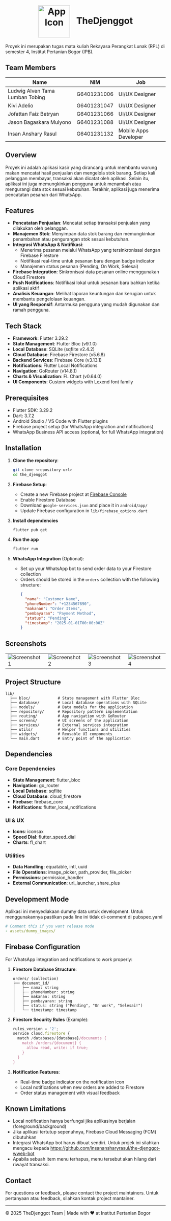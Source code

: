 <h1 align="center">
  <img src="docs/images/app_icon2.png" alt="App Icon" width="100" height="100" align="center">
 &nbsp TheDjenggot
</h1>

Proyek ini merupakan tugas mata kuliah Rekayasa Perangkat Lunak (RPL)
di semester 4, Institut Pertanian Bogor (IPB).

## Team Members

| Name                            | NIM         | Job                   |
| ------------------------------- | ----------- | --------------------- |
| Ludwig Alven Tama Lumban Tobing | G6401231006 | UI/UX Designer        |
| Kivi Adelio                     | G6401231047 | UI/UX Designer        |
| Jofattan Faiz Betryan           | G6401231066 | UI/UX Designer        |
| Jason Bagaskara Mulyono         | G6401231088 | UI/UX Designer        |
| Insan Anshary Rasul             | G6401231132 | Mobile Apps Developer |

## Overview

Proyek ini adalah aplikasi kasir yang dirancang untuk membantu warung makan mencatat
hasil penjualan dan mengelola stok barang. Setiap kali pelanggan membayar, transaksi
akan dicatat oleh aplikasi. Selain itu, aplikasi ini juga memungkinkan pengguna untuk
menambah atau mengurangi data stok sesuai kebutuhan. Terakhir, aplikasi juga menerima
pencatatan pesanan dari WhatsApp.

## Features

- **Pencatatan Penjualan**: Mencatat setiap transaksi penjualan yang dilakukan oleh pelanggan.
- **Manajemen Stok**: Menyimpan data stok barang dan memungkinkan penambahan atau pengurangan stok sesuai kebutuhan.
- **Integrasi WhatsApp & Notifikasi**: 
  - Menerima pesanan melalui WhatsApp yang tersinkronisasi dengan Firebase Firestore
  - Notifikasi real-time untuk pesanan baru dengan badge indicator
  - Manajemen status pesanan (Pending, On Work, Selesai)
- **Firebase Integration**: Sinkronisasi data pesanan online menggunakan Cloud Firestore
- **Push Notifications**: Notifikasi lokal untuk pesanan baru bahkan ketika aplikasi aktif
- **Analisis Keuangan**: Melihat laporan keuntungan dan kerugian untuk membantu pengelolaan keuangan.
- **UI yang Responsif**: Antarmuka pengguna yang mudah digunakan dan ramah pengguna.

## Tech Stack

- **Framework**: Flutter 3.29.2
- **State Management**: Flutter Bloc (v9.1.0)
- **Local Database**: SQLite (sqflite v2.4.2)
- **Cloud Database**: Firebase Firestore (v5.6.8)
- **Backend Services**: Firebase Core (v3.13.1)
- **Notifications**: Flutter Local Notifications
- **Navigation**: GoRouter (v14.8.1)
- **Charts & Visualization**: FL Chart (v0.64.0)
- **UI Components**: Custom widgets with Lexend font family

## Prerequisites

- Flutter SDK: 3.29.2
- Dart: 3.7.2
- Android Studio / VS Code with Flutter plugins
- Firebase project setup (for WhatsApp integration and notifications)
- WhatsApp Business API access (optional, for full WhatsApp integration)

## Installation

1. **Clone the repository**:
   ```sh
   git clone <repository-url>
   cd the_djenggot
   ```

2. **Firebase Setup**:
   - Create a new Firebase project at [Firebase Console](https://console.firebase.google.com/)
   - Enable Firestore Database
   - Download `google-services.json` and place it in `android/app/`
   - Update Firebase configuration in `lib/firebase_options.dart`

3. **Install dependencies** 
    ```sh
    flutter pub get
    ```

4. **Run the app**
    ```sh
    flutter run
    ```

5. **WhatsApp Integration** (Optional):
   - Set up your WhatsApp bot to send order data to your Firestore collection
   - Orders should be stored in the `orders` collection with the following structure:
     ```json
     {
       "nama": "Customer Name",
       "phoneNumber": "+1234567890",
       "makanan": "Order Items",
       "pembayaran": "Payment Method",
       "status": "Pending",
       "timestamp": "2025-01-01T00:00:00Z"
     }
     ```

## Screenshots

<table>
  <tr>
    <td><img src="docs/screenshots/screenshot1.png" alt="Screenshot 1"/></td>
    <td><img src="docs/screenshots/screenshot2.png" alt="Screenshot 2"/></td>
    <td><img src="docs/screenshots/screenshot3.png" alt="Screenshot 3"/></td>
    <td><img src="docs/screenshots/screenshot4.png" alt="Screenshot 4"/></td>
  </tr>
</table>

## Project Structure

```
lib/
  ├── bloc/            # State management with Flutter Bloc
  ├── database/        # Local database operations with SQLite
  ├── models/          # Data models for the application
  ├── repository/      # Repository pattern implementation
  ├── routing/         # App navigation with GoRouter
  ├── screens/         # UI screens of the application
  ├── services/        # External services integration
  ├── utils/           # Helper functions and utilities
  ├── widgets/         # Reusable UI components
  └── main.dart        # Entry point of the application
```

## Dependencies

### Core Dependencies
- **State Management**: flutter_bloc
- **Navigation**: go_router
- **Local Database**: sqflite
- **Cloud Database**: cloud_firestore
- **Firebase**: firebase_core
- **Notifications**: flutter_local_notifications

### UI & UX
- **Icons**: iconsax
- **Speed Dial**: flutter_speed_dial
- **Charts**: fl_chart

### Utilities
- **Data Handling**: equatable, intl, uuid
- **File Operations**: image_picker, path_provider, file_picker
- **Permissions**: permission_handler
- **External Communication**: url_launcher, share_plus

## Development Mode

Aplikasi ini menyediakaan dummy data untuk development. Untuk menggunakannya pastikan pada line ini tidak di-comment di pubspec.yaml
```yaml
# Comment this if you want release mode
- assets/dummy_images/
```

## Firebase Configuration

For WhatsApp integration and notifications to work properly:

1. **Firestore Database Structure**:
   ```
   orders/ (collection)
   ├── document_id/
   │   ├── nama: string
   │   ├── phoneNumber: string
   │   ├── makanan: string
   │   ├── pembayaran: string
   │   ├── status: string ("Pending", "On work", "Selesai!")
   │   └── timestamp: timestamp
   ```

2. **Firestore Security Rules** (Example):
   ```javascript
   rules_version = '2';
   service cloud.firestore {
     match /databases/{database}/documents {
       match /orders/{document} {
         allow read, write: if true; 
       }
     }
   }
   ```

3. **Notification Features**:
   - Real-time badge indicator on the notification icon
   - Local notifications when new orders are added to Firestore
   - Order status management with visual feedback

## Known Limitations

- Local notification hanya berfungsi jika aplikasinya berjalan (foreground/background)
- Jika aplikasi tertutup sepenuhnya, Firebase Cloud Messaging (FCM) dibutuhkan
- Integrasi WhatsApp bot harus dibuat sendiri. Untuk projek ini silahkan mengacu kepada https://github.com/insanansharyrasul/the-djenggot-wweb-bot
- Apabila sebuah item menu terhapus, menu tersebut akan hilang dari riwayat transaksi.
  

## Contact

For questions or feedback, please contact the project maintainers.
Untuk pertanyaan atau feedback, silahkan kontak project mantainer.

---

© 2025 TheDjenggot Team | Made with ❤️ at Institut Pertanian Bogor
